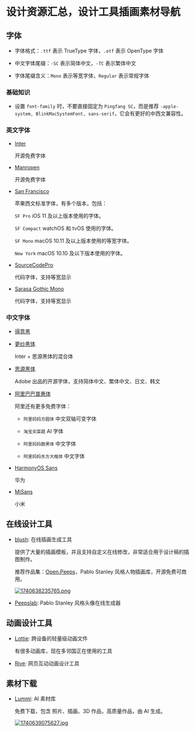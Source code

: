 # 设计资源汇总，设计工具插画素材导航

## 字体

- 字体格式：`.ttf` 表示 TrueType 字体，`.otf` 表示 OpenType 字体

- 中文字体尾缀：`-SC` 表示简体中文，`-TC` 表示繁体中文

- 字体尾缀含义：`Mono` 表示等宽字体，`Regular` 表示常规字体

### 基础知识

- 设置 `font-family` 时，不要直接固定为 `Pingfang SC`，而是推荐 `-apple-system, BlinkMacSystemFont, sans-serif`，它会有更好的中西文兼容性。

### 英文字体

- [Inter](https://rsms.me/inter/)

  开源免费字体

- [Manropen](https://fonts.google.com/specimen/Manrope)

  开源免费字体

- [San Francisco](https://developer.apple.com/fonts/)

  苹果西文标准字体，有多个版本，包括：

  `SF Pro` iOS 11 及以上版本使用的字体。

  `SF Compact` watchOS 和 tvOS 使用的字体。

  `SF Mono` macOS 10.11 及以上版本使用的等宽字体。

  `New York` macOS 10.10 及以下版本使用的字体。

- [SourceCodePro](https://github.com/Falkor/dotfiles/blob/master/fonts/SourceCodePro%2BPowerline%2BAwesome%2BRegular.ttf)

  代码字体，支持等宽显示

- [Sarasa Gothic Mono](https://picaq.github.io/sarasa/)

  代码字体，支持等宽显示

### 中文字体

- [得意黑](https://github.com/atelier-anchor/smiley-sans)

- [更纱黑体](https://github.com/be5invis/Sarasa-Gothic)

  Inter + 思源黑体的混合体

- [思源黑体](https://github.com/adobe-fonts/source-han-sans)

  Adobe 出品的开源字体，支持简体中文、繁体中文、日文、韩文

- [阿里巴巴普惠体](https://www.alibabafonts.com/#/font/normal)

  阿里还有更多免费字体：

  - `阿里妈妈方圆体` 中文双轴可变字体

  - `淘宝买菜题` AI 字体

  - `阿里妈妈数黑体` 中文字体

  - `阿里妈妈东方大楷体` 中文字体

- [HarmonyOS Sans](https://developer.huawei.com/consumer/en/doc/design-guides-V1/font-0000001157868583-V1)

  华为

- [MiSans](https://hyperos.mi.com/font/en/download/)

  小米

## 在线设计工具

- [blush](https://blush.design/collections): 在线插画生成工具

  提供了大量的插画模板，并且支持自定义在线修改，非常适合用于设计稿的插图制作。

  推荐作品集：[Open.Peeps](https://www.openpeeps.com/)，Pablo Stanley 风格人物插画库，开源免费可商用。

  [![1740638235765.png](https://img.shejibiji.com/2025/02/27/67c0081d41470.png)](https://img.shejibiji.com/2025/02/27/67c0081d41470.png)

- [Peepslab](https://peepslab.com/): Pablo Stanley 风格头像在线生成器

## 动画设计工具

- [Lottie](https://lottiefiles.com/): 跨设备的轻量级动画文件

  有很多动画库，现在多邻国正在使用的工具

- [Rive](https://rive.app/): 网页互动动画设计工具

## 素材下载

- [Lummi](https://www.lummi.ai/): AI 素材库

  免费下载，包含 照片、插画、3D 作品，高质量作品，由 AI 生成。

  [![1740639075627.jpg](https://img.shejibiji.com/2025/02/27/67c00b6534919.jpg)](https://img.shejibiji.com/2025/02/27/67c00b6534919.jpg)
